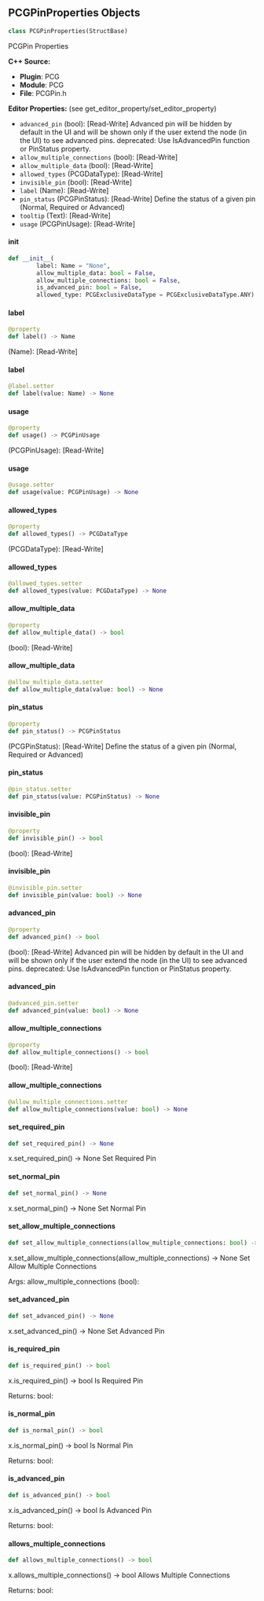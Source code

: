 ## PCGPinProperties Objects

```python
class PCGPinProperties(StructBase)
```

PCGPin Properties

**C++ Source:**

- **Plugin**: PCG
- **Module**: PCG
- **File**: PCGPin.h

**Editor Properties:** (see get_editor_property/set_editor_property)

- ``advanced_pin`` (bool):  [Read-Write] Advanced pin will be hidden by default in the UI and will be shown only if the user extend the node (in the UI) to see advanced pins.
  deprecated: Use IsAdvancedPin function or PinStatus property.
- ``allow_multiple_connections`` (bool):  [Read-Write]
- ``allow_multiple_data`` (bool):  [Read-Write]
- ``allowed_types`` (PCGDataType):  [Read-Write]
- ``invisible_pin`` (bool):  [Read-Write]
- ``label`` (Name):  [Read-Write]
- ``pin_status`` (PCGPinStatus):  [Read-Write] Define the status of a given pin (Normal, Required or Advanced)
- ``tooltip`` (Text):  [Read-Write]
- ``usage`` (PCGPinUsage):  [Read-Write]

<a id="unreal.PCGPinProperties.__init__"></a>

#### __init__

```python
def __init__(
        label: Name = "None",
        allow_multiple_data: bool = False,
        allow_multiple_connections: bool = False,
        is_advanced_pin: bool = False,
        allowed_type: PCGExclusiveDataType = PCGExclusiveDataType.ANY) -> None
```

<a id="unreal.PCGPinProperties.label"></a>

#### label

```python
@property
def label() -> Name
```

(Name):  [Read-Write]

<a id="unreal.PCGPinProperties.label"></a>

#### label

```python
@label.setter
def label(value: Name) -> None
```

<a id="unreal.PCGPinProperties.usage"></a>

#### usage

```python
@property
def usage() -> PCGPinUsage
```

(PCGPinUsage):  [Read-Write]

<a id="unreal.PCGPinProperties.usage"></a>

#### usage

```python
@usage.setter
def usage(value: PCGPinUsage) -> None
```

<a id="unreal.PCGPinProperties.allowed_types"></a>

#### allowed_types

```python
@property
def allowed_types() -> PCGDataType
```

(PCGDataType):  [Read-Write]

<a id="unreal.PCGPinProperties.allowed_types"></a>

#### allowed_types

```python
@allowed_types.setter
def allowed_types(value: PCGDataType) -> None
```

<a id="unreal.PCGPinProperties.allow_multiple_data"></a>

#### allow_multiple_data

```python
@property
def allow_multiple_data() -> bool
```

(bool):  [Read-Write]

<a id="unreal.PCGPinProperties.allow_multiple_data"></a>

#### allow_multiple_data

```python
@allow_multiple_data.setter
def allow_multiple_data(value: bool) -> None
```

<a id="unreal.PCGPinProperties.pin_status"></a>

#### pin_status

```python
@property
def pin_status() -> PCGPinStatus
```

(PCGPinStatus):  [Read-Write] Define the status of a given pin (Normal, Required or Advanced)

<a id="unreal.PCGPinProperties.pin_status"></a>

#### pin_status

```python
@pin_status.setter
def pin_status(value: PCGPinStatus) -> None
```

<a id="unreal.PCGPinProperties.invisible_pin"></a>

#### invisible_pin

```python
@property
def invisible_pin() -> bool
```

(bool):  [Read-Write]

<a id="unreal.PCGPinProperties.invisible_pin"></a>

#### invisible_pin

```python
@invisible_pin.setter
def invisible_pin(value: bool) -> None
```

<a id="unreal.PCGPinProperties.advanced_pin"></a>

#### advanced_pin

```python
@property
def advanced_pin() -> bool
```

(bool):  [Read-Write] Advanced pin will be hidden by default in the UI and will be shown only if the user extend the node (in the UI) to see advanced pins.
deprecated: Use IsAdvancedPin function or PinStatus property.

<a id="unreal.PCGPinProperties.advanced_pin"></a>

#### advanced_pin

```python
@advanced_pin.setter
def advanced_pin(value: bool) -> None
```

<a id="unreal.PCGPinProperties.allow_multiple_connections"></a>

#### allow_multiple_connections

```python
@property
def allow_multiple_connections() -> bool
```

(bool):  [Read-Write]

<a id="unreal.PCGPinProperties.allow_multiple_connections"></a>

#### allow_multiple_connections

```python
@allow_multiple_connections.setter
def allow_multiple_connections(value: bool) -> None
```

<a id="unreal.PCGPinProperties.set_required_pin"></a>

#### set_required_pin

```python
def set_required_pin() -> None
```

x.set_required_pin() -> None
Set Required Pin

<a id="unreal.PCGPinProperties.set_normal_pin"></a>

#### set_normal_pin

```python
def set_normal_pin() -> None
```

x.set_normal_pin() -> None
Set Normal Pin

<a id="unreal.PCGPinProperties.set_allow_multiple_connections"></a>

#### set_allow_multiple_connections

```python
def set_allow_multiple_connections(allow_multiple_connections: bool) -> None
```

x.set_allow_multiple_connections(allow_multiple_connections) -> None
Set Allow Multiple Connections

Args:
    allow_multiple_connections (bool):

<a id="unreal.PCGPinProperties.set_advanced_pin"></a>

#### set_advanced_pin

```python
def set_advanced_pin() -> None
```

x.set_advanced_pin() -> None
Set Advanced Pin

<a id="unreal.PCGPinProperties.is_required_pin"></a>

#### is_required_pin

```python
def is_required_pin() -> bool
```

x.is_required_pin() -> bool
Is Required Pin

Returns:
    bool:

<a id="unreal.PCGPinProperties.is_normal_pin"></a>

#### is_normal_pin

```python
def is_normal_pin() -> bool
```

x.is_normal_pin() -> bool
Is Normal Pin

Returns:
    bool:

<a id="unreal.PCGPinProperties.is_advanced_pin"></a>

#### is_advanced_pin

```python
def is_advanced_pin() -> bool
```

x.is_advanced_pin() -> bool
Is Advanced Pin

Returns:
    bool:

<a id="unreal.PCGPinProperties.allows_multiple_connections"></a>

#### allows_multiple_connections

```python
def allows_multiple_connections() -> bool
```

x.allows_multiple_connections() -> bool
Allows Multiple Connections

Returns:
    bool:

<a id="unreal.PCGObjectPropertyOverrideDescription"></a>